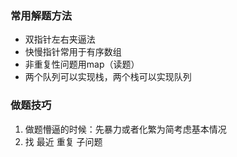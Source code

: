 ### 常用解题方法
* 双指针左右夹逼法
* 快慢指针常用于有序数组
* 非重复性问题用map（读题）
* 两个队列可以实现栈，两个栈可以实现队列

### 做题技巧  
1. 做题懵逼的时候：先暴力或者化繁为简考虑基本情况
2. 找 最近 重复 子问题
